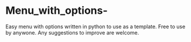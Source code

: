# Menu_with_options-
Easy menu with options written in python to use as a template.
Free to use by anywone.
Any suggestions to improve are welcome.
